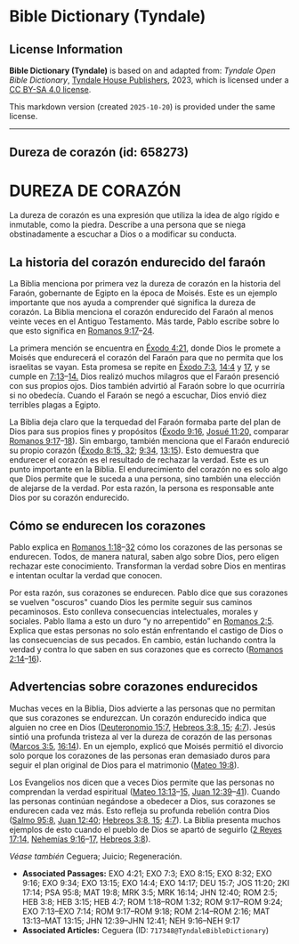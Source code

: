 # Bible Dictionary (Tyndale)

## License Information

**Bible Dictionary (Tyndale)** is based on and adapted from: _Tyndale Open Bible Dictionary_, [Tyndale House Publishers](https://tyndaleopenresources.com/), 2023, which is licensed under a [CC BY-SA 4.0 license](https://creativecommons.org/licenses/by-sa/4.0/legalcode.en).

This markdown version (created `2025-10-20`) is provided under the same license.



--------------------------------

## Dureza de corazón (id: 658273)

DUREZA DE CORAZÓN
=================

La dureza de corazón es una expresión que utiliza la idea de algo rígido e inmutable, como la piedra. Describe a una persona que se niega obstinadamente a escuchar a Dios o a modificar su conducta.

La historia del corazón endurecido del faraón
---------------------------------------------

La Biblia menciona por primera vez la dureza de corazón en la historia del Faraón, gobernante de Egipto en la época de Moisés. Este es un ejemplo importante que nos ayuda a comprender qué significa la dureza de corazón. La Biblia menciona el corazón endurecido del Faraón al menos veinte veces en el Antiguo Testamento. Más tarde, Pablo escribe sobre lo que esto significa en [Romanos 9:17](https://ref.ly/Rom9:17-Rom9:24)–[24](https://ref.ly/Rom9:17-Rom9:24).

La primera mención se encuentra en [Éxodo 4:21](https://ref.ly/Exod4:21), donde Dios le promete a Moisés que endurecerá el corazón del Faraón para que no permita que los israelitas se vayan. Esta promesa se repite en [Éxodo 7:3](https://ref.ly/Exod7:3), [14:4](https://ref.ly/Exod14:4,Exod14:17) y [17](https://ref.ly/Exod14:4,Exod14:17), y se cumple en [7:13](https://ref.ly/Exod7:13-Exod7:14)–[14\.](https://ref.ly/Exod7:13-Exod7:14) Dios realizó muchos milagros que el Faraón presenció con sus propios ojos. Dios también advirtió al Faraón sobre lo que ocurriría si no obedecía. Cuando el Faraón se negó a escuchar, Dios envió diez terribles plagas a Egipto.

La Biblia deja claro que la terquedad del Faraón formaba parte del plan de Dios para sus propios fines y propósitos ([Éxodo 9:16,](https://ref.ly/Exod9:16) [Josué 11:20,](https://ref.ly/Josh11:20) comparar [Romanos 9:17](https://ref.ly/Rom9:17-Rom9:18)–[18](https://ref.ly/Rom9:17-Rom9:18)). Sin embargo, también menciona que el Faraón endureció su propio corazón ([Éxodo 8:15, 32](https://ref.ly/Exod8:15,Exod8:32); [9:34,](https://ref.ly/Exod9:34) [13:15](https://ref.ly/Exod13:15)). Esto demuestra que endurecer el corazón es el resultado de rechazar la verdad. Este es un punto importante en la Biblia. El endurecimiento del corazón no es solo algo que Dios permite que le suceda a una persona, sino también una elección de alejarse de la verdad. Por esta razón, la persona es responsable ante Dios por su corazón endurecido.

Cómo se endurecen los corazones
-------------------------------

Pablo explica en [Romanos 1:18](https://ref.ly/Rom1:18-Rom1:32)–[32](https://ref.ly/Rom1:18-Rom1:32) cómo los corazones de las personas se endurecen. Todos, de manera natural, saben algo sobre Dios, pero eligen rechazar este conocimiento. Transforman la verdad sobre Dios en mentiras e intentan ocultar la verdad que conocen.

Por esta razón, sus corazones se endurecen. Pablo dice que sus corazones se vuelven "oscuros" cuando Dios les permite seguir sus caminos pecaminosos. Esto conlleva consecuencias intelectuales, morales y sociales. Pablo llama a esto un duro “y no arrepentido” en [Romanos 2:5](https://ref.ly/Rom2:5). Explica que estas personas no solo están enfrentando el castigo de Dios o las consecuencias de sus pecados. En cambio, están luchando contra la verdad y contra lo que saben en sus corazones que es correcto ([Romanos 2:14](https://ref.ly/Rom2:14-Rom2:16)–[16](https://ref.ly/Rom2:14-Rom2:16)).

Advertencias sobre corazones endurecidos
----------------------------------------

Muchas veces en la Biblia, Dios advierte a las personas que no permitan que sus corazones se endurezcan. Un corazón endurecido indica que alguien no cree en Dios ([Deuteronomio 15:7,](https://ref.ly/Deut15:7) [Hebreos 3:8, 15](https://ref.ly/Heb3:8,Heb3:15); [4:7](https://ref.ly/Heb4:7)). Jesús sintió una profunda tristeza al ver la dureza de corazón de las personas ([Marcos 3:5,](https://ref.ly/Mark3:5) [16:14](https://ref.ly/Mark16:14)). En un ejemplo, explicó que Moisés permitió el divorcio solo porque los corazones de las personas eran demasiado duros para seguir el plan original de Dios para el matrimonio ([Mateo 19:8](https://ref.ly/Matt19:8)).

Los Evangelios nos dicen que a veces Dios permite que las personas no comprendan la verdad espiritual ([Mateo 13:13](https://ref.ly/Matt13:13-Matt13:15)–[15,](https://ref.ly/Matt13:13-Matt13:15) [Juan 12:39](https://ref.ly/John12:39-John12:41)–[41](https://ref.ly/John12:39-John12:41)). Cuando las personas continúan negándose a obedecer a Dios, sus corazones se endurecen cada vez más. Esto refleja su profunda rebelión contra Dios ([Salmo 95:8,](https://ref.ly/Ps95:8) [Juan 12:40](https://ref.ly/John12:40); [Hebreos 3:8, 15](https://ref.ly/Heb3:8,Heb3:15); [4:7](https://ref.ly/Heb4:7)). La Biblia presenta muchos ejemplos de esto cuando el pueblo de Dios se apartó de seguirlo ([2 Reyes 17:14,](https://ref.ly/2Kgs17:14) [Nehemías 9:16](https://ref.ly/Neh9:16-Neh9:17)–[17,](https://ref.ly/Neh9:16-Neh9:17) [Hebreos 3:8](https://ref.ly/Heb3:8)).

*Véase también* Ceguera; Juicio; Regeneración.

* **Associated Passages:** EXO 4:21; EXO 7:3; EXO 8:15; EXO 8:32; EXO 9:16; EXO 9:34; EXO 13:15; EXO 14:4; EXO 14:17; DEU 15:7; JOS 11:20; 2KI 17:14; PSA 95:8; MAT 19:8; MRK 3:5; MRK 16:14; JHN 12:40; ROM 2:5; HEB 3:8; HEB 3:15; HEB 4:7; ROM 1:18–ROM 1:32; ROM 9:17–ROM 9:24; EXO 7:13–EXO 7:14; ROM 9:17–ROM 9:18; ROM 2:14–ROM 2:16; MAT 13:13–MAT 13:15; JHN 12:39–JHN 12:41; NEH 9:16–NEH 9:17
* **Associated Articles:** Ceguera (ID: `717348@TyndaleBibleDictionary`)

